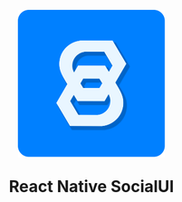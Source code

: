 <h1 align="center">
  <br>
  <a href="https://github.com/hiriski/ReactNativeSocialUI"><img src="logo.png" alt="Logo ReactNativeSocialUI" width="260"></a>
  <br>
  <p>React Native SocialUI</p>
</h1>
